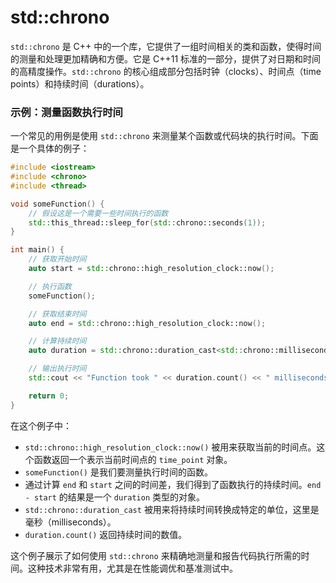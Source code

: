 # std::chrono

`std::chrono` 是 C++ 中的一个库，它提供了一组时间相关的类和函数，使得时间的测量和处理更加精确和方便。它是 C++11 标准的一部分，提供了对日期和时间的高精度操作。`std::chrono` 的核心组成部分包括时钟（clocks）、时间点（time points）和持续时间（durations）。

### 示例：测量函数执行时间

一个常见的用例是使用 `std::chrono` 来测量某个函数或代码块的执行时间。下面是一个具体的例子：

```cpp
#include <iostream>
#include <chrono>
#include <thread>

void someFunction() {
    // 假设这是一个需要一些时间执行的函数
    std::this_thread::sleep_for(std::chrono::seconds(1));
}

int main() {
    // 获取开始时间
    auto start = std::chrono::high_resolution_clock::now();

    // 执行函数
    someFunction();

    // 获取结束时间
    auto end = std::chrono::high_resolution_clock::now();

    // 计算持续时间
    auto duration = std::chrono::duration_cast<std::chrono::milliseconds>(end - start);

    // 输出执行时间
    std::cout << "Function took " << duration.count() << " milliseconds to run." << std::endl;

    return 0;
}
```

在这个例子中：

- `std::chrono::high_resolution_clock::now()` 被用来获取当前的时间点。这个函数返回一个表示当前时间点的 `time_point` 对象。
- `someFunction()` 是我们要测量执行时间的函数。
- 通过计算 `end` 和 `start` 之间的时间差，我们得到了函数执行的持续时间。`end - start` 的结果是一个 `duration` 类型的对象。
- `std::chrono::duration_cast` 被用来将持续时间转换成特定的单位，这里是毫秒（milliseconds）。
- `duration.count()` 返回持续时间的数值。

这个例子展示了如何使用 `std::chrono` 来精确地测量和报告代码执行所需的时间。这种技术非常有用，尤其是在性能调优和基准测试中。